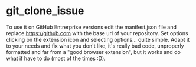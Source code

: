 # git_clone_issue

To use it on GitHub Entrerprise versions edit the manifest.json file and replace https://github.com with the base url of your repository.
Set options clicking on the extension icon and selecting options... quite simple.
Adapt it to your needs and fix what you don't like, it's really bad code, unproperly formatted and far from a "good browser extension", but it works and do what if have to do (most of the times :D).
